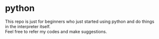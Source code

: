 # python
This repo is just for beginners who just started using python and do things in the interpreter itself.  
Feel free to refer my codes and make suggestions.
